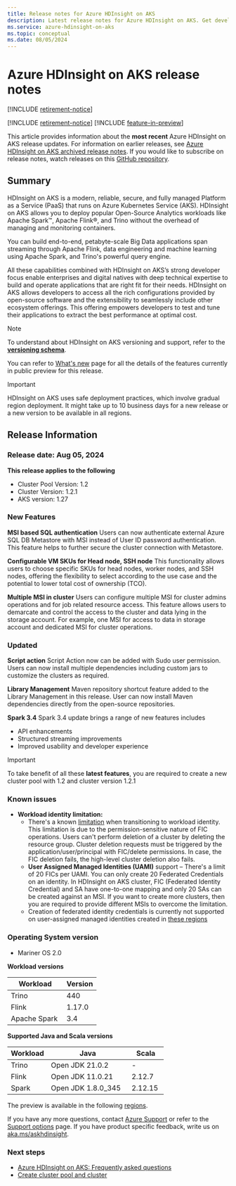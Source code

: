 ```yaml
---
title: Release notes for Azure HDInsight on AKS  
description: Latest release notes for Azure HDInsight on AKS. Get development tips and details for Trino, Flink, Spark, and more.
ms.service: azure-hdinsight-on-aks
ms.topic: conceptual
ms.date: 08/05/2024
---
```


# Azure HDInsight on AKS release notes

[!INCLUDE [retirement-notice](../includes/retirement-notice.md)]

[!INCLUDE [retirement-notice](../includes/retirement-notice.md)]
[!INCLUDE [feature-in-preview](../includes/feature-in-preview.md)]



This article provides information about the **most recent** Azure HDInsight on AKS release updates. For information on earlier releases, see [Azure HDInsight on AKS archived release notes](./hdinsight-aks-release-notes-archive.md). If you would like to subscribe on release notes, watch releases on this [GitHub repository](https://github.com/Azure/HDInsight-on-aks/releases).

## Summary

HDInsight on AKS is a modern, reliable, secure, and fully managed Platform as a Service (PaaS) that runs on Azure Kubernetes Service (AKS). HDInsight on AKS allows you to deploy popular Open-Source Analytics workloads like Apache Spark™, Apache Flink®️, and Trino without the overhead of managing and monitoring containers.

You can build end-to-end, petabyte-scale Big Data applications span streaming through Apache Flink, data engineering and machine learning using Apache Spark, and Trino's powerful query engine.

All these capabilities combined with HDInsight on AKS’s strong developer focus enable enterprises and digital natives with deep technical expertise to build and operate applications that are right fit for their needs. HDInsight on AKS allows developers to access all the rich configurations provided by open-source software and the extensibility to seamlessly include other ecosystem offerings. This offering empowers developers to test and tune their applications to extract the best performance at optimal cost.


> [!NOTE]
> To understand about HDInsight on AKS versioning and support, refer to the **[versioning schema](../versions.md)**.

You can refer to [What's new](../whats-new.md) page for all the details of the features currently in public preview for this release.

> [!IMPORTANT]
> HDInsight on AKS uses safe deployment practices, which involve gradual region deployment. It might take up to 10 business days for a new release or a new version to be available in all regions.

## Release Information

### Release date: Aug 05, 2024

**This release applies to the following**

- Cluster Pool Version: 1.2
- Cluster Version: 1.2.1
- AKS version: 1.27

### New Features

**MSI based SQL authentication**
Users can now authenticate external Azure SQL DB Metastore with MSI instead of User ID password authentication. This feature helps to further secure the cluster connection with Metastore.

**Configurable VM SKUs for Head node, SSH node** 
This functionality allows users to choose specific SKUs for head nodes, worker nodes, and SSH nodes, offering the flexibility to select according to the use case and the potential to lower total cost of ownership (TCO).

**Multiple MSI in cluster**
Users can configure multiple MSI for cluster admins operations and for job related resource access. This feature allows users to demarcate and control the access to the cluster and data lying in the storage account.
For example, one MSI for access to data in storage account and dedicated MSI for cluster operations.

### Updated

**Script action**
Script Action now can be added with Sudo user permission. Users can now install multiple dependencies including custom jars to customize the clusters as required. 

**Library Management**
Maven repository shortcut feature added to the Library Management in this release. User can now install Maven dependencies directly from the open-source repositories.

**Spark 3.4**
Spark 3.4 update brings a range of new features includes 
* API enhancements
* Structured streaming improvements
* Improved usability and developer experience

> [!IMPORTANT]
> To take benefit of all these **latest features**, you are required to create a new cluster pool with 1.2 and cluster version 1.2.1

### Known issues

- **Workload identity limitation:**
  - There's a known [limitation](/azure/aks/workload-identity-overview#limitations) when transitioning to workload identity. This limitation is due to the permission-sensitive nature of FIC operations. Users can't perform deletion of a cluster by deleting the resource group. Cluster deletion requests must be triggered by the application/user/principal with FIC/delete permissions. In case, the FIC deletion fails, the high-level cluster deletion also fails.
  - **User Assigned Managed Identities (UAMI)** support – There's a limit of 20 FICs per UAMI. You can only create 20 Federated Credentials on an identity. In HDInsight on AKS cluster, FIC (Federated Identity Credential) and SA have one-to-one mapping and only 20 SAs can be created against an MSI. If you want to create more clusters, then you are required to provide different MSIs to overcome the limitation.
  - Creation of federated identity credentials is currently not supported on user-assigned managed identities created in [these regions](/entra/workload-id/workload-identity-federation-considerations#unsupported-regions-user-assigned-managed-identities) 

 
### Operating System version

- Mariner OS 2.0

**Workload versions**

|Workload|Version|
| -------- | -------- |
|Trino | 440 |
|Flink | 1.17.0 |
|Apache Spark | 3.4 |

**Supported Java and Scala versions**

|Workload |Java|Scala|
| ----------- | -------- | -------- |
|Trino |Open JDK 21.0.2  |- |
|Flink  |Open JDK 11.0.21 |2.12.7 |
|Spark  |Open JDK 1.8.0_345  |2.12.15 |

The preview is available in the following [regions](../overview.md#region-availability-public-preview).

If you have any more questions, contact [Azure Support](https://ms.portal.azure.com/#view/Microsoft_Azure_Support/HelpAndSupportBlade/~/overview) or refer to the [Support options](../hdinsight-aks-support-help.md) page. If you have product specific feedback, write us on [aka.ms/askhdinsight](https://forms.office.com/pages/responsepage.aspx?id=v4j5cvGGr0GRqy180BHbR6HHTBN7UDpEhLm8BJmDhGJURDhLWEhBVE5QN0FQRUpHWDg4ODlZSDA4RCQlQCN0PWcu).

### Next steps

- [Azure HDInsight on AKS: Frequently asked questions](../faq.md)
- [Create cluster pool and cluster](../quickstart-create-cluster.md)
